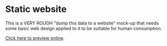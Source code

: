 # Static website

This is a VERY ROUGH "dump this data to a website" mock-up that needs some
basic web design applied to it to be suitable for human consumption. 

[Click here to preview online](http://opennebraska.github.io/pri-tif/).


